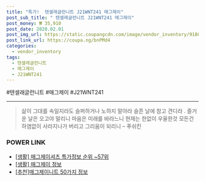 ```yaml
--- 
title: "특가!  텐셀래글런니트 J21WNT241 매그제이" 
post_sub_title: " 텐셀래글런니트 J21WNT241 매그제이" 
post_money: ₩ 35,910 
post_date: 2020.02.01 
post_img_url: https://static.coupangcdn.com/image/vendor_inventory/9180/3ceb4f34b5067732069fb4b16557517cd7f500d2ca9f0369ebe8ccf7e2bb.jpg 
post_link_url: https://coupa.ng/bnPMd4 
categories: 
  - vendor_inventory 
tags: 
  - 텐셀래글런니트 
  - 매그제이 
  - J21WNT241 
--- 
```

  #텐셀래글런니트 #매그제이 #J21WNT241 
<hr> 

> 삶이 그대를 속일지라도 슬퍼하거나 노하지 말아라 슬픈 날에 참고 견디라 . 즐거운 날은 오고야 말리니 마음은 미래를 바라느니 현재는 한없이 우울한것 모든건 하염없이 사라지나가 버리고 그리움이 되리니 – 푸쉬킨 


### POWER LINK

* <a href="https://blog.naver.com/sakai111/221782489710" target="_blank"> [생활] 매그제이셔츠 특가정보 순위 ~57위</a>
* <a href="https://blog.naver.com/sakai111/221761088913" target="_blank"> [생활] 매그제이 정보 </a>
* <a href="https://blog.naver.com/fasyy4321/221792065722" target="_blank">[추천]매그제이니트 50가지 정보</a>
